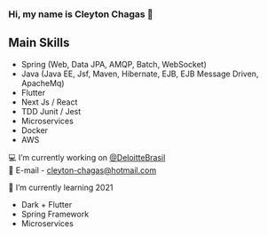 ### Hi, my name is Cleyton Chagas 👋

## Main Skills
- Spring (Web, Data JPA, AMQP, Batch, WebSocket)
- Java (Java EE, Jsf, Maven, Hibernate, EJB, EJB Message Driven, ApacheMq)
- Flutter
- Next Js / React
- TDD Junit / Jest
- Microservices
- Docker
- AWS

💻 I’m currently working on [@DeloitteBrasil](https://www2.deloitte.com/br/pt.html) </br>
💬 E-mail - cleyton-chagas@hotmail.com

🌱 I’m currently learning 2021
- Dark + Flutter
- Spring Framework 
- Microservices



